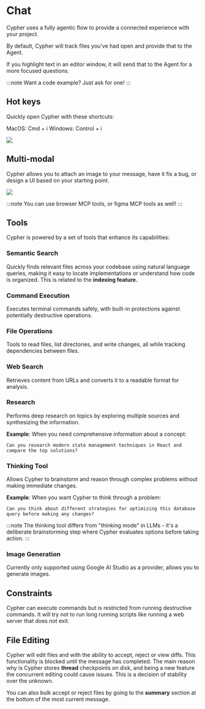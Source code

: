 # Chat

Cypher uses a fully agentic flow to provide a connected experience with your project.

By default, Cypher will track files you've had open and provide that to the Agent.

If you highlight text in an editor window, it will send that to the Agent for a more focused questions.

:::note
Want a code example? Just ask for one!
:::

## Hot keys

Quickly open Cypher with these shortcuts:

MacOS: Cmd + i
Windows: Control + i

![](/Chat.png)

## Multi-modal

Cypher allows you to attach an image to your message, have it fix a bug, or design a UI based on your starting point.

![](/ChatWithImage.png)

:::note
You can use browser MCP tools, or figma MCP tools as well!
:::

## Tools

Cypher is powered by a set of tools that enhance its capabilities:

### Semantic Search
Quickly finds relevant files across your codebase using natural language queries, making it easy to locate implementations or understand how code is organized. This is related to the **indexing feature.**

### Command Execution
Executes terminal commands safely, with built-in protections against potentially destructive operations.

### File Operations
Tools to read files, list directories, and write changes, all while tracking dependencies between files.

### Web Search
Retrieves content from URLs and converts it to a readable format for analysis.



### Research
Performs deep research on topics by exploring multiple sources and synthesizing the information.

**Example**: When you need comprehensive information about a concept:
```
Can you research modern state management techniques in React and compare the top solutions?
```

### Thinking Tool
Allows Cypher to brainstorm and reason through complex problems without making immediate changes.

**Example**: When you want Cypher to think through a problem:
```
Can you think about different strategies for optimizing this database query before making any changes?
```

:::note
The thinking tool differs from "thinking mode" in LLMs - it's a deliberate brainstorming step where Cypher evaluates options before taking action.
:::

### Image Generation

Currently only supported using Google AI Studio as a provider, allows you to generate images.

## Constraints

Cypher can execute commands but is restricted from running destructive commands. It will try not to run long running scripts like running a web server that does not exit.

## File Editing

Cypher will edit files and with the ability to accept, reject or view diffs. This functionality is blocked until the message has completed. The main reason why is Cypher stores **thread** checkpoints on disk, and being a new feature the concurrent editing could cause issues. This is a decision of stability over the unknown.

You can also bulk accept or reject files by going to the **summary** section at the bottom of the most current message.
